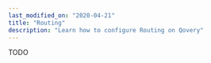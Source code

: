 ```yaml
---
last_modified_on: "2020-04-21"
title: "Routing"
description: "Learn how to configure Routing on Qovery"
---
```

TODO



